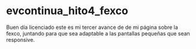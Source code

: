 # evcontinua_hito4_fexco
Buen día licenciado este es mi tercer avance de de mi página sobre la fexco, juntando para que sea adaptable a las pantallas pequeñas que sean responsive.
